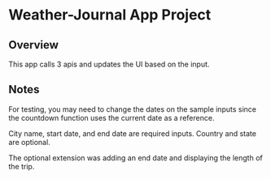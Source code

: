 # Weather-Journal App Project

## Overview
This app calls 3 apis and updates the UI based on the input.

## Notes
For testing, you may need to change the dates on the sample inputs since the countdown function uses the current date as a reference.

City name, start date, and end date are required inputs. Country and state are optional.

The optional extension was adding an end date and displaying the length of the trip.
